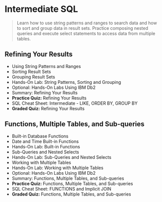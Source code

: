 # Intermediate SQL
> Learn how to use string patterns and ranges to search data and how to sort and group data in result sets. Practice composing nested queries and execute select statements to access data from multiple tables.
## Refining Your Results
- Using String Patterns and Ranges
- Sorting Result Sets
- Grouping Result Sets
- Hands-On Lab: String Patterns, Sorting and Grouping
- Optional: Hands-On Labs Using IBM Db2
- Summary: Refining Your Results
- **Practice Quiz:** Refining Your Results
- SQL Cheat Sheet: Intermediate - LIKE, ORDER BY, GROUP BY
- **Graded Quiz:** Refining Your Results
## Functions, Multiple Tables, and Sub-queries
- Built-in Database Functions
- Date and Time Built-in Functions
- Hands-On Lab: Built-in Functions
- Sub-Queries and Nested Selects
- Hands-On Lab: Sub-Queries and Nested Selects
- Working with Multiple Tables
- Hands-On Lab: Working with Multiple Tables
- Optional: Hands-On Labs Using IBM Db2
- Summary: Functions, Multiple Tables, and Sub-queries
- **Practice Quiz:** Functions, Multiple Tables, and Sub-queries
- SQL Cheat Sheet: FUNCTIONS and Implicit JOIN
- **Graded Quiz:** Functions, Multiple Tables, and Sub-queries
